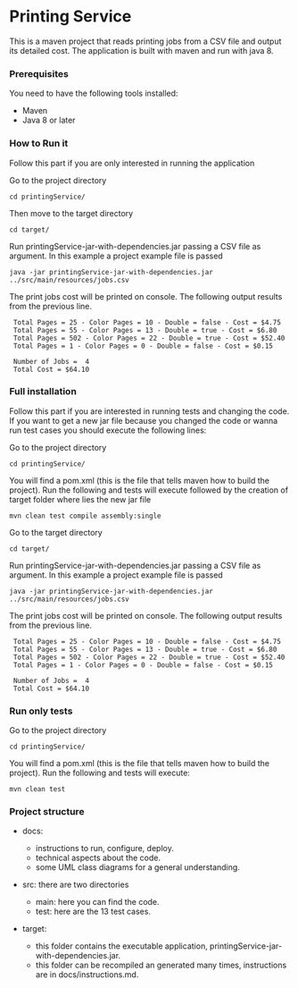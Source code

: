 # Printing Service

This is a maven project that reads printing jobs from a CSV file and output its detailed cost. 
The application is built with maven and run with java 8.

### Prerequisites
You need to have the following tools installed:
- Maven
- Java 8 or later

### How to Run it
Follow this part if you are only interested in running the application

Go to the project directory
```
cd printingService/
```
 
Then move to the target directory
```
cd target/
``` 

Run printingService-jar-with-dependencies.jar passing a CSV file as argument. In this example a project example file is passed
```
java -jar printingService-jar-with-dependencies.jar ../src/main/resources/jobs.csv
``` 

The print jobs cost will be printed on console. The following output results from the previous line.
```
 Total Pages = 25 - Color Pages = 10 - Double = false - Cost = $4.75
 Total Pages = 55 - Color Pages = 13 - Double = true - Cost = $6.80
 Total Pages = 502 - Color Pages = 22 - Double = true - Cost = $52.40
 Total Pages = 1 - Color Pages = 0 - Double = false - Cost = $0.15
 
 Number of Jobs =  4
 Total Cost = $64.10
``` 

### Full installation
Follow this part if you are interested in running tests and changing the code. If you want to get a new jar file because you changed the code or wanna run test cases you should execute the following lines:

Go to the project directory
```
cd printingService/
```

You will find a pom.xml (this is the file that tells maven how to build the project). Run the following and tests will execute followed by the creation of target folder where lies the new jar file
```
mvn clean test compile assembly:single
``` 

Go to the target directory
```
cd target/
``` 

Run printingService-jar-with-dependencies.jar passing a CSV file as argument. In this example a project example file is passed
```
java -jar printingService-jar-with-dependencies.jar ../src/main/resources/jobs.csv
``` 

The print jobs cost will be printed on console. The following output results from the previous line.
```
 Total Pages = 25 - Color Pages = 10 - Double = false - Cost = $4.75
 Total Pages = 55 - Color Pages = 13 - Double = true - Cost = $6.80
 Total Pages = 502 - Color Pages = 22 - Double = true - Cost = $52.40
 Total Pages = 1 - Color Pages = 0 - Double = false - Cost = $0.15
 
 Number of Jobs =  4
 Total Cost = $64.10
``` 

### Run only tests
Go to the project directory
```
cd printingService/
```

You will find a pom.xml (this is the file that tells maven how to build the project). Run the following and tests will execute:
```
mvn clean test
``` 

### Project structure

* docs: 
    - instructions to run, configure, deploy.
    - technical aspects about the code.
    - some UML class diagrams for a general understanding.

* src:
    there are two directories
    - main: here you can find the code.
    - test: here are the 13 test cases. 
    
* target: 
    - this folder contains the executable application, printingService-jar-with-dependencies.jar.
    - this folder can be recompiled an generated many times, instructions are in docs/instructions.md.